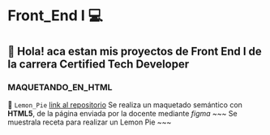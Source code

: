 # Front_End I 💻

## 👋 Hola! aca estan mis proyectos de Front End I de la carrera Certified Tech Developer

###  MAQUETANDO_EN_HTML 

🍋 `Lemon_Pie` [link al repositorio](https://github.com/fllorgarcia/Front_End)
  Se realiza un maquetado  semántico con **HTML5**, de la página enviada por la docente mediante *figma*
    ~~~
     Se muestrala receta para realizar un Lemon Pie
     ~~~
 
